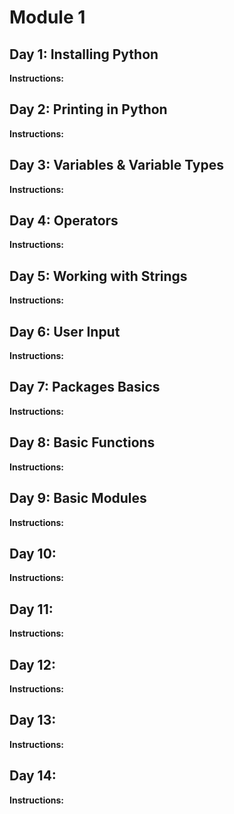 # Module 1
## Day 1: Installing Python
**Instructions:** 

## Day 2: Printing in Python
**Instructions:** 

## Day 3: Variables & Variable Types
**Instructions:** 

## Day 4: Operators
**Instructions:** 

## Day 5: Working with Strings
**Instructions:** 

## Day 6: User Input
**Instructions:** 

## Day 7: Packages Basics
**Instructions:** 

## Day 8: Basic Functions
**Instructions:** 

## Day 9: Basic Modules
**Instructions:** 

## Day 10: 
**Instructions:** 

## Day 11: 
**Instructions:** 

## Day 12: 
**Instructions:** 

## Day 13: 
**Instructions:** 

## Day 14: 
**Instructions:** 
